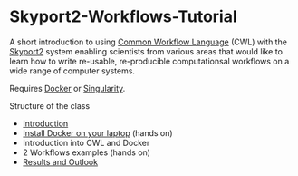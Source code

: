 # Skyport2-Workflows-Tutorial

A short introduction to using [Common Workflow Language](https://www.commonwl.org) (CWL) with the [Skyport2](https://github.com/MG-RAST/Skyport2) system enabling scientists from various areas that would like to learn how to write re-usable, re-producible computationsal workflows on a wide range of computer systems.

Requires [Docker](https://docker.com) or [Singularity](https://sylabs.io/docs/).

Structure of the class

* [Introduction](https://github.com/MG-RAST/Skyport2-Workflows-Tutorial/blob/master/00_intro.pdf)
* [Install Docker on your laptop](https://github.com/MG-RAST/Skyport2-Workflows-Tutorial/blob/master/01-Install.md) (hands on)
* Introduction into CWL and Docker
* 2 Workflows examples (hands on)
* [Results and Outlook](https://github.com/MG-RAST/Skyport2-Workflows-Tutorial/blob/master/04_outro.pdf)
